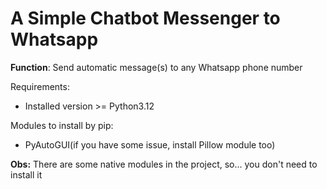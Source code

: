 <h1><b>A Simple Chatbot Messenger to Whatsapp</b></h1>

<b>Function</b>: Send automatic message(s) to any Whatsapp phone number

Requirements:
- Installed version >= Python3.12

Modules to install by pip:
- PyAutoGUI(if you have some issue, install Pillow module too)

<b>Obs:</b> There are some native modules in the project, so... you don't need to install it</p>
  

